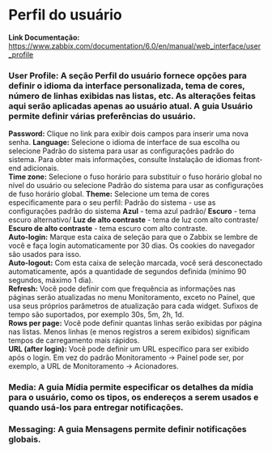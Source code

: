 # Perfil do usuário<br>
**Link Documentação:** https://www.zabbix.com/documentation/6.0/en/manual/web_interface/user_profile<br>

### **User Profile:** A seção Perfil do usuário fornece opções para definir o idioma da interface personalizada, tema de cores, número de linhas exibidas nas listas, etc. As alterações feitas aqui serão aplicadas apenas ao usuário atual. A guia Usuário permite definir várias preferências do usuário. <br>
 **Password:** Clique no link para exibir dois campos para inserir uma nova senha.
 **Language:** Selecione o idioma de interface de sua escolha ou selecione Padrão do sistema para usar as configurações padrão do sistema. Para obter mais informações, consulte Instalação de idiomas front-end adicionais.<br>
 **Time zone:** Selecione o fuso horário para substituir o fuso horário global no nível do usuário ou selecione Padrão do sistema para usar as configurações de fuso horário global.
**Theme:** Selecione um tema de cores especificamente para o seu perfil: Padrão do sistema - use as configurações padrão do sistema
**Azul** - tema azul padrão/ **Escuro** - tema escuro alternativo/ **Luz de alto contraste** - tema de luz com alto contraste/ **Escuro de alto contraste** - tema escuro com alto contraste.<br>
**Auto-login:** Marque esta caixa de seleção para que o Zabbix se lembre de você e faça login automaticamente por 30 dias. Os cookies do navegador são usados ​​para isso. <br>
**Auto-logout:** Com esta caixa de seleção marcada, você será desconectado automaticamente, após a quantidade de segundos definida (mínimo 90 segundos, máximo 1 dia). <br>
**Refresh:** Você pode definir com que frequência as informações nas páginas serão atualizadas no menu Monitoramento, exceto no Painel, que usa seus próprios parâmetros de atualização para cada widget. Sufixos de tempo são suportados, por exemplo 30s, 5m, 2h, 1d. <br>
**Rows per page:** Você pode definir quantas linhas serão exibidas por página nas listas. Menos linhas (e menos registros a serem exibidos) significam tempos de carregamento mais rápidos. <br>
**URL (after login):** Você pode definir um URL específico para ser exibido após o login. Em vez do padrão Monitoramento → Painel pode ser, por exemplo, a URL de Monitoramento → Acionadores. <br>

### **Media:** A guia Mídia permite especificar os detalhes da mídia para o usuário, como os tipos, os endereços a serem usados ​​e quando usá-los para entregar notificações.<br>

### **Messaging:** A guia Mensagens permite definir notificações globais.
